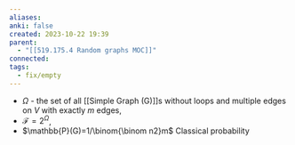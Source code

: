 ```yaml
---
aliases: 
anki: false
created: 2023-10-22 19:39
parent:
  - "[[519.175.4 Random graphs MOC]]"
connected: 
tags:
  - fix/empty
---
```

- $\Omega$ - the set of all [[Simple Graph (G)]]s without loops and multiple edges on $V$ with exactly $m$ edges,
 - $\mathcal{F}=2^\Omega$,
- $\mathbb{P}(G)=1/\binom{\binom n2}m$
 Classical probability










